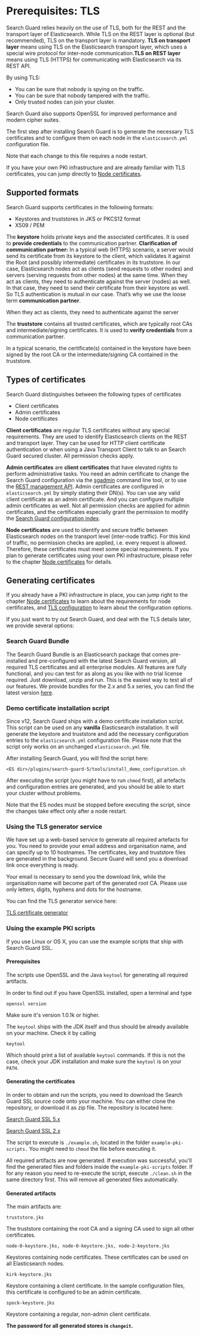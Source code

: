 <!---
Copryight 2017 floragunn UG (haftungsbeschränkt)
-->

# Prerequisites: TLS

Search Guard relies heavily on the use of TLS, both for the REST and the transport layer of Elasticsearch. While TLS on the REST layer is optional (but recommended), TLS on the transport layer is mandatory. **TLS on transport layer** means using TLS on the Elasticsearch transport layer, which uses a special wire protocol for inter-node communication.**TLS on REST layer** means using TLS (HTTPS) for communicating with Elasticsearch via its REST API.

By using TLS: 

* You can be sure that nobody is spying on the traffic.
* You can be sure that nobody tampered with the traffic.
* Only trusted nodes can join your cluster.

Search Guard also supports OpenSSL for improved performance and modern cipher suites.

The first step after installing Search Guard is to generate the necessary TLS certificates and to configure them on each node in the `elasticsearch.yml` configuration file.

Note that each change to this file requires a node restart.

If you have your own PKI infrastructure and are already familiar with TLS certificates, you can jump directly to [Node certificates](tls_node_certificates.md).

## Supported formats

Search Guard supports certificates in the following formats:

* Keystores and truststores in JKS or PKCS12 format  
* X509 / PEM 

The **keystore** holds private keys and the associated certificates. It is used to **provide credentials** to the communication partner.  **Clarification of communication partner:** In a typical web (HTTPS) scenario, a server would send its certificate from its keystore to the client, which validates it against the Root (and possibly intermediate) certificates in its truststore. In our case, Elasticsearch nodes act as clients (send requests to other nodes) and servers (serving requests from other nodes) at the same time. When they act as clients, they need to authenticate against the server (nodes) as well. In that case, they need to send their certificate from their keystore as well. So TLS authentication is mutual in our case. That’s why we use the loose term **communication partner**.


When they act as clients, they need to authenticate against the server 

The **truststore** contains all trusted certificates, which are typically root CAs and intermediate/signing certificates. It is used to **verify credentials** from a communication partner. 

In a typical scenario, the certificate(s) contained in the keystore have been signed by the root CA or the intermediate/signing CA contained in the truststore.

## Types of certificates

Search Guard distinguishes between the following types of certificates

* Client certificates
* Admin certificates
* Node certificates

**Client certificates** are regular TLS certificates without any special requirements. They are used to identify Elasticsearch clients on the REST and transport layer. They can be used for HTTP client certificate authentication or when using a Java Transport Client to talk to an Search Guard secured cluster. All permission checks apply.

**Admin certificates** are **client certificates** that have elevated rights to perform administrative tasks. You need an admin certificate to change the Search Guard configuration via the [sgadmin](sgadmin.md) command line tool, or to use the [REST management API](managementapi.md). Admin certificates are configured in `elasticsearch.yml` by simply stating their DN(s). You can use any valid client certificate as an admin certificate.  And you can configure multiple admin certificates as well. Not all permission checks are applied for admin certificates, and the certificates especially grant the permission to modify the [Search Guard configuration index](sgindex.md).

**Node certificates** are used to identify and secure traffic between Elasticsearch nodes on the transport level (inter-node traffic). For this kind of traffic, no permission checks are applied, i.e. every request is allowed. Therefore, these certificates must meet some special requirements. If you plan to generate certificates using your own PKI infrastructure, please refer to the chapter [Node certificates](tls_node_certificates.md) for details.

## Generating certificates

If you already have a PKI infrastructure in place, you can jump right to the chapter [Node certificates](tls_node_certificates.md) to learn about the requirements for node certificates, and [TLS configuration](tls_configuration.md) to learn about the configuration options.

If you just want to try out Search Guard, and deal with the TLS details later, we provide several options:

### Search Guard Bundle

The Search Guard Bundle is an Elasticsearch package that comes pre-installed and pre-configured with the latest Search Guard version, all required TLS certificates and all enterprise modules. All features are fully functional, and you can test for as along as you like with no trial license required. Just download, unzip and run.  This is the easiest way to test all of our features. We provide bundles for the 2.x and 5.x series, you can find the latest version [here](https://github.com/floragunncom/search-guard/wiki/Search-Guard-Bundle).


### Demo certificate installation script

Since v12, Search Guard ships with a demo certificate installation script. This script can be used on any **vanilla** Elasticsearch installation. It will generate the keystore and truststore and add the necessary configuration entries to the `elasticsearch.yml` configuration file. Please note that the script only works on an unchanged `elasticsearch.yml` file. 

After installing Search Guard, you will find the script here:

```
<ES dir>/plugins/search-guard-5/tools/install_demo_configuration.sh
```

After executing the script (you might have to run `chmod` first), all artefacts and configuration entries are generated, and you should be able to start your cluster without problems.

Note that the ES nodes must be stopped before executing the script, since the changes take effect only after a node restart.

### Using the TLS generator service

We have set up a web-based service to generate all required artefacts for you. You need to provide your email address and organisation name, and can specify up to 10 hostnames. The certificates, key and truststore files are generated in the background.  Secure Guard will send you a download link once everything is ready.

Your email is necessary to send you the download link, while the organisation name will become part of the generated root CA. Please use only letters, digits, hyphens and dots for the hostname.

You can find the TLS generator service here:

[TLS certificate generator](https://floragunn.com/tls-certificate-generator/)

### Using the example PKI scripts

If you use Linux or OS X, you can use the example scripts that ship with Search Guard SSL. 

#### Prerequisites

The scripts use OpenSSL and the Java `keytool` for generating all required artifacts. 

In order to find out if you have OpenSSL installed, open a terminal and type

```
openssl version
```

Make sure it's version 1.0.1k or higher.

The `keytool` ships with the JDK itself and thus should be already available on your machine. Check it by calling

```
keytool
```
 
Which should print a list of available `keytool` commands. If this is not the case, check your JDK installation and make sure the `keytool` is on your `PATH`.

#### Generating the certificates

In order to obtain and run the scripts, you need to download the Search Guard SSL source code onto your machine. You can either clone the repository, or download it as zip file. The repository is located here:

[Search Guard SSL 5.x](https://github.com/floragunncom/search-guard-ssl/tree/5.3.0)

[Search Guard SSL 2.x](https://github.com/floragunncom/search-guard-ssl/tree/es-2.4.4)

The script to execute is `./example.sh`, located in the folder `example-pki-scripts.` You might need to `chmod` the file before executing it. 

All required artifacts are now generated. If execution was successful, you'll find the generated files and folders inside the `example-pki-scripts` folder. If for any reason you need to re-execute the script, execute `./clean.sh` in the same directory first. This will remove all generated files automatically.

#### Generated artifacts

The main artifacts are:

```
truststore.jks
```
The truststore containing the root CA and a signing CA used to sign all other certificates.

```
node-0-keystore.jks, node-0-keystore.jks, node-2-keystore.jks
```
Keystores containing node certificates. These certificates can be used on all Elasticsearch nodes.

```
kirk-keystore.jks
```
Keystore containing a client certificate. In the sample configuration files, this certificate is configured to be an admin certificate.

```
spock-keystore.jks
```
Keystore containing a regular, non-admin client certificate.

**The password for all generated stores is `changeit`.**
